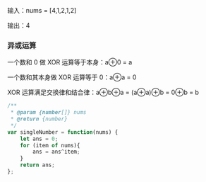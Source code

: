 输入：nums = [4,1,2,1,2]

输出：4

### <font style="color:rgb(38, 38, 38);background-color:rgb(240, 240, 240);">异或运算</font>
一个数和 0 做 XOR 运算等于本身：a⊕0 = a

一个数和其本身做 XOR 运算等于 0：a⊕a = 0

XOR 运算满足交换律和结合律：a⊕b⊕a = (a⊕a)⊕b = 0⊕b = b

```javascript
/**
 * @param {number[]} nums
 * @return {number}
 */
var singleNumber = function(nums) {
    let ans = 0;
    for (item of nums){
        ans = ans^item;
    }
    return ans;
};
```

